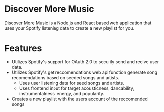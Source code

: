# Discover More Music
Discover More Music is a Node.js and React based web application that uses your Spotify listening data to create a new playlist for you.

# Features
- Utilizes Spotify's support for OAuth 2.0 to securily send and recive user data.
- Utilizes Spotify's get reccomendations web api function generate song recomendations based on seeded songs and artists.
  - Uses user listening data for seed songs and artists.
  - Uses frontend input for target acousticness, dancability, instrumentalness, energy, and popularity.
- Creates a new playlist with the users account of the reccomended songs
